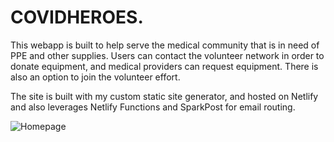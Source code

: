 # COVIDHEROES.

This webapp is built to help serve the medical community that is in need of PPE and other supplies. Users can contact the volunteer network in order to donate equipment, and medical providers can request equipment. There is also an option to join the volunteer effort.

The site is built with my custom static site generator, and hosted on Netlify and also leverages Netlify Functions and SparkPost for email routing.

![Homepage](https://imgur.com/b3np1aW.png)
